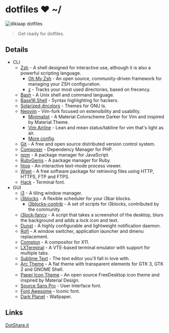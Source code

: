 # dotfiles ❤ ~/

![dikiaap dotfiles](https://i.imgur.com/cs6ugLx.png)
>   Get ready for dotfiles.


## Details

- CLI
    - [Zsh](http://www.zsh.org) - A shell designed for interactive use, although it is also a powerful scripting language.
        - [Oh My Zsh](https://github.com/robbyrussell/oh-my-zsh) - An open source, community-driven framework for managing your ZSH configuration.
        - [z](https://github.com/rupa/z) - Tracks your most used directories, based on frecency.
    - [Bash](https://www.gnu.org/software/bash/) - A Unix shell and command language.
    - [Base16 Shell](https://github.com/chriskempson/base16-shell) - Syntax highlighting for hackers.
    - [Solarized dircolors](https://github.com/seebi/dircolors-solarized) - Themes for GNU ls.
    - [Neovim](https://github.com/neovim/neovim) - Vim-fork focused on extensibility and usability.
        - [Minimalist](https://github.com/dikiaap/minimalist) - A Material Colorscheme Darker for Vim and inspired by Material Theme.
        - [Vim Airline](https://github.com/vim-airline/vim-airline) - Lean and mean status/tabline for vim that's light as air.
        - [More config](https://github.com/dikiaap/dotfiles/blob/master/init.vim).
    - [Git](https://git-scm.com) - A free and open source distributed version control system.
    - [Composer](https://github.com/composer/composer) - Dependency Manager for PHP.
    - [npm](https://github.com/npm/npm) - A package manager for JavaScript.
    - [RubyGems](https://github.com/rubygems/rubygems) - A package manager for Ruby.
    - [htop](https://github.com/hishamhm/htop) - An interactive text-mode process viewer.
    - [Wget](https://www.gnu.org/software/wget/) - A free software package for retrieving files using HTTP, HTTPS, FTP and FTPS.
    - [Hack](https://sourcefoundry.org/hack/) - Terminal font.
- GUI
    - [i3](https://github.com/i3/i3) - A tiling window manager.
    - [i3blocks](https://github.com/vivien/i3blocks) - A flexible scheduler for your i3bar blocks.
        - [i3blocks-contrib](https://github.com/vivien/i3blocks-contrib) - A set of scripts for i3blocks, contributed by the community.
    - [i3lock-fancy](https://github.com/meskarune/i3lock-fancy) - A script that takes a screenshot of the desktop, blurs the background and adds a lock icon and text.
    - [Dunst](https://github.com/dunst-project/dunst) - A highly configurable and lightweight notification daemon.
    - [Rofi](https://github.com/DaveDavenport/rofi) - A window switcher, application launcher and dmenu replacement.
    - [Compton](https://github.com/chjj/compton) - A compositor for X11.
    - [LXTerminal](https://github.com/lxde/lxterminal) - A VTE-based terminal emulator with support for multiple tabs.
    - [Sublime Text](https://www.sublimetext.com) - The text editor you'll fall in love with.
    - [Arc Theme](https://github.com/horst3180/arc-theme) - A flat theme with transparent elements for GTK 3, GTK 2 and GNOME Shell.
    - [Paper Icon Theme](https://github.com/snwh/paper-icon-theme) - An open source FreeDesktop icon theme and inspired by Material Design.
    - [Source Sans Pro](https://github.com/adobe-fonts/source-sans-pro) - User Interface font.
    - [Font Awesome](https://github.com/FortAwesome/Font-Awesome) - Iconic font.
    - [Dark Planet](https://www.opendesktop.org/p/1163924/) - Wallpaper.


## Links

[DotShare.it](http://dotshare.it/~dikiaap/)

